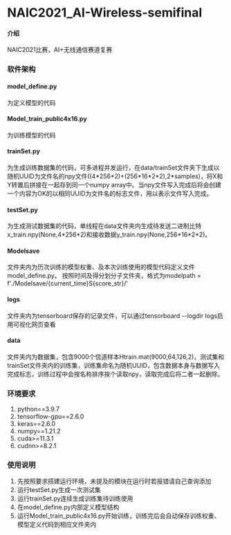 # NAIC2021_AI-Wireless-semifinal

#### 介绍
NAIC2021比赛，AI+无线通信赛道复赛

### 软件架构
#### model_define.py
为定义模型的代码
#### Model_train_public4x16.py
为训练模型的代码
#### trainSet.py
为生成训练数据集的代码，可多进程并发运行，在data/trainSet文件夹下生成以随机UUID为文件名的npy文件((4\*256\*2)+(256\*16\*2\*2),2\*samples)，将X和Y转置后拼接在一起存到同一个numpy array中。当npy文件写入完成后将会创建一个内容为OK的以相同UUID为文件名的标志文件，用以表示文件写入完成。
#### testSet.py
为生成测试数据集的代码，单线程在data文件夹内生成待发送二进制比特x_train.npy(None,4\*256\*2)和接收数据y_train.npy(None,256\*16\*2\*2)。
#### Modelsave
文件夹内为历次训练的模型权重、及本次训练使用的模型代码定义文件model_define.py。
按照时间及得分划分子文件夹，格式为modelpath = f'./Modelsave/{current_time}S{score_str}/'
#### logs
文件夹内为tensorboard保存的记录文件，可以通过tensorboard --logdir logs启用可视化网页查看
#### data
文件夹内为数据集，包含9000个信道样本Htrain.mat(9000,64,126,2)，测试集和trainSet文件夹内的训练集，训练集命名为随机UUID，包含数据本身与数据写入完成标志，训练过程中会按名称排序挨个读取npy，读取完成后将二者一起删除。
### 环境要求
1.  python==3.9.7
2.  tensorflow-gpu==2.6.0
3.  keras==2.6.0
4.  numpy==1.21.2
5.  cuda>=11.3.1
6.  cudnn>=8.2.1

### 使用说明
1.  先按照要求搭建运行环境，未提及的模块在运行时若报错请自己查询添加
2.  运行testSet.py生成一次测试集
3.  运行trainSet.py连续生成训练集待训练使用
4.  在model_define.py内部定义模型结构
5.  运行Model_train_public4x16.py开始训练，训练完后会自动保存训练权重、模型定义代码到相应文件夹内